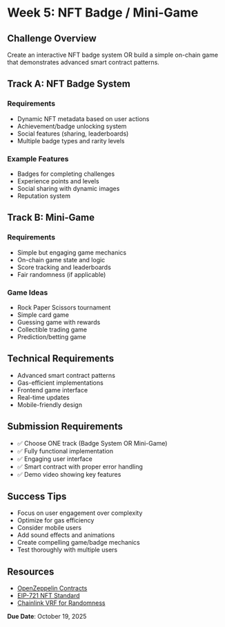 # Week 5: NFT Badge / Mini-Game

## Challenge Overview

Create an interactive NFT badge system OR build a simple on-chain game that demonstrates advanced smart contract patterns.

## Track A: NFT Badge System

### Requirements

- Dynamic NFT metadata based on user actions
- Achievement/badge unlocking system
- Social features (sharing, leaderboards)
- Multiple badge types and rarity levels

### Example Features

- Badges for completing challenges
- Experience points and levels
- Social sharing with dynamic images
- Reputation system

## Track B: Mini-Game

### Requirements

- Simple but engaging game mechanics
- On-chain game state and logic
- Score tracking and leaderboards
- Fair randomness (if applicable)

### Game Ideas

- Rock Paper Scissors tournament
- Simple card game
- Guessing game with rewards
- Collectible trading game
- Prediction/betting game

## Technical Requirements

- Advanced smart contract patterns
- Gas-efficient implementations
- Frontend game interface
- Real-time updates
- Mobile-friendly design

## Submission Requirements

- ✅ Choose ONE track (Badge System OR Mini-Game)
- ✅ Fully functional implementation
- ✅ Engaging user interface
- ✅ Smart contract with proper error handling
- ✅ Demo video showing key features

## Success Tips

- Focus on user engagement over complexity
- Optimize for gas efficiency
- Consider mobile users
- Add sound effects and animations
- Create compelling game/badge mechanics
- Test thoroughly with multiple users

## Resources

- [OpenZeppelin Contracts](https://docs.openzeppelin.com/contracts/)
- [EIP-721 NFT Standard](https://eips.ethereum.org/EIPS/eip-721)
- [Chainlink VRF for Randomness](https://docs.chain.link/vrf)

**Due Date**: October 19, 2025

